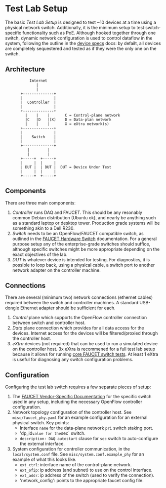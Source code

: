 # Test Lab Setup

The basic _Test Lab Setup_ is designed to test ~10 devices at a time using a physical network switch. Additionally,
it is the minimum setup to test switch-specific functionality such as PoE. Although hooked together through one switch,
dynamic network configuration is used to control dataflow in the system, following the outline in the
[device specs](device_specs.md) docs: by defailt, all devices are completely sequestered and tested
as if they were the only one on the switch.

## Architecture

```
           Internet
              |            
              |
       +--------------+
       |              |
       |  Controller  |
       |              |
       +--------------+
         |    |    |       C = Control-plane network
         |C   |D   |(X)    D = Data-plan network
         |    |    |       X = eXtra network(s)
       +--------------+
       |              |
       |    Switch    |
       |              |
       +--------------+
          |        |
          |        |
       +-----+  +-----+
       |     |  |     |
       | DUT |  | DUT |  DUT = Device Under Test
       |     |  |     |
       +-----+  +-----+

```

## Components

There are three main components:
1. _Controller_ runs DAQ and FAUCET. This should be any resonably common Debian distribution (Ubuntu ok), and
nearly be anything such as a standard laptop or desktop tower. Production grade systems will be something akin to a Dell R230.
2. _Switch_ needs to be an OpenFlow/FAUCET compatible switch, as outlined in the
[FAUCET Hardware Switch](https://faucet.readthedocs.io/en/latest/vendors/index.html) documentation. For a general
purpose setup any of the enterprise-grade switches should suffice, although specific switches might be more
appropriate depending on the exact objectives of the lab.
3. _DUT_ is whatever device is intended for testing. For diagnostics, it is
possible to loop back, using a physical cable, a switch port to another
network adapter on the controller machine.

## Connections

There are several (minimum two) network connections (ethernet cables) required between the switch and
controller machines. A standard USB-dongle Ethernet adapter should be sufficient for each.
1. _Control_ plane which supports the OpenFlow controller connection between switch and controller host.
2. _Data_ plane connection which provides for all data access for the devices. Internet access for the devices will
be filtered/proxied through the controller host.
3. _eXtra_ devices (not required) that can be used to run a simulated device on the controller host. 3x eXtra
is recommened for a full test lab setup because it allows for running
[core FAUCET switch tests](https://faucet.readthedocs.io/en/latest/testing.html#hardware-switch-testing-with-docker).
At least 1 eXtra is useful for diagnosing any switch configuration problems.

## Configuration

Configuring the test lab switch requires a few separate pieces of setup:
1. The [FAUCET Vendor-Specific Documentation](https://docs.faucet.nz/en/latest/vendors/index.html) for
the specific switch used in any setup, including the necessary OpenFlow controller configuration.
2. Network topology configuration of the controller host. See `misc/faucet_phy.yaml` for an example
configuration for an external physical switch. Key points:
    * Interface `name` for the data-plane network `pri` switch staking port.
    * 'dp_id` value for the `sec` switch.
    * `description: DAQ autostart` clause for `sec` switch to auto-configure the external interface.
3. System configuration for controller communication, in the `local/system.conf` file.
See `misc/system.conf.example_phy` for an example of what this looks like.
    * `ext_ctrl`: interface name of the control-plane network.
    * `ext_ofip`: ip address (and subnet) to use on the control interface.
    * `ext_addr`: ip address of the switch (used to verify the connection).
    * 'network_config': points to the appropriate faucet config file.
